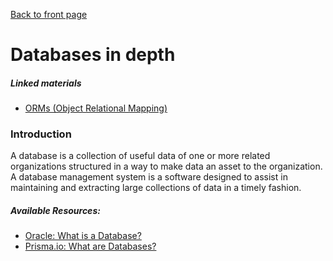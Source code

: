 [Back to front page](../readme.md)

# Databases in depth

##### Linked materials

- [ORMs (Object Relational Mapping)](./01-orms.md)

### Introduction

A database is a collection of useful data of one or more related organizations structured in a way to make data an asset to the organization. A database management system is a software designed to assist in maintaining and extracting large collections of data in a timely fashion.

##### Available Resources:

- [Oracle: What is a Database?](https://www.oracle.com/database/what-is-database/)
- [Prisma.io: What are Databases?](https://www.prisma.io/dataguide/intro/what-are-databases)
